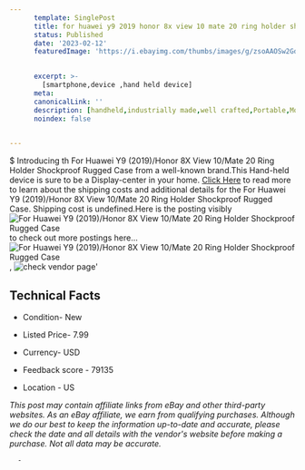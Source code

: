 ```yaml
---
      template: SinglePost
      title: for huawei y9 2019 honor 8x view 10 mate 20 ring holder shockproof rugged case
      status: Published
      date: '2023-02-12'
      featuredImage: 'https://i.ebayimg.com/thumbs/images/g/zsoAAOSw2GdfGQ5p/s-l225.jpg'
       

      excerpt: >-
        [smartphone,device ,hand held device]
      meta:
      canonicalLink: ''
      description: [handheld,industrially made,well crafted,Portable,Mobile,Compact,Convenient,Lightweight,Maneuverable,Man-portable,Miniature,Carriable,Hand-held,Light,Holdable,Transportable,Mobile device,Pocket-sized,On-the-go,Wireless,Cordless,Compact size,Convenient size, smartphone,device ,hand held device]
      noindex: false
      

---
```

$
      Introducing th For Huawei Y9 (2019)/Honor 8X View 10/Mate 20 Ring Holder Shockproof Rugged Case from a well-known brand.This Hand-held device  is sure to be a Display-center in your home. [Click Here](https://www.ebay.com/itm/233658110641?hash=item36671bd2b1%3Ag%3AzsoAAOSw2GdfGQ5p&mkevt=1&mkcid=1&mkrid=711-53200-19255-0&campid=%253CePNCampaignId%253E&customid=%253CreferenceId%253E&toolid=10049) to read more to learn about the shipping costs and additional details for the For Huawei Y9 (2019)/Honor 8X View 10/Mate 20 Ring Holder Shockproof Rugged Case. Shipping cost is undefined.Here is the posting visibly ![For Huawei Y9 (2019)/Honor 8X View 10/Mate 20 Ring Holder Shockproof Rugged Case](https://i.ebayimg.com/thumbs/images/g/zsoAAOSw2GdfGQ5p/s-l225.jpg) to check out more postings here... ![For Huawei Y9 (2019)/Honor 8X View 10/Mate 20 Ring Holder Shockproof Rugged Case](https://i.ebayimg.com/images/g/zsoAAOSw2GdfGQ5p/s-l1600.jpg), ![check vendor page](https://origin-galleryplus.ebayimg.com/ws/web/233658110641_2_0_1/225x225.jpg,https://origin-galleryplus.ebayimg.com/ws/web/233658110641_3_0_1/225x225.jpg,https://origin-galleryplus.ebayimg.com/ws/web/233658110641_4_0_1/225x225.jpg,https://origin-galleryplus.ebayimg.com/ws/web/233658110641_5_0_1/225x225.jpg,https://origin-galleryplus.ebayimg.com/ws/web/233658110641_6_0_1/225x225.jpg,https://origin-galleryplus.ebayimg.com/ws/web/233658110641_7_0_1/225x225.jpg,https://origin-galleryplus.ebayimg.com/ws/web/233658110641_8_0_1/225x225.jpg,https://origin-galleryplus.ebayimg.com/ws/web/233658110641_9_0_1/225x225.jpg,https://origin-galleryplus.ebayimg.com/ws/web/233658110641_10_0_1/225x225.jpg,https://origin-galleryplus.ebayimg.com/ws/web/233658110641_11_0_1/225x225.jpg,https://origin-galleryplus.ebayimg.com/ws/web/233658110641_12_0_1/225x225.jpg)'

      

 ## Technical Facts 



     
      

 - Condition- New 


      

 - Listed Price- 7.99 


      

 - Currency- USD 


      

 - Feedback score - 79135 


      

 - Location - US 


      
      

 *_This post may contain affiliate links from eBay and other third-party websites. As an eBay affiliate, we earn from qualifying purchases. Although we do our best to keep the information up-to-date and accurate, please check the date and all details with the vendor's website before making a purchase. Not all data may be accurate._*




      -
